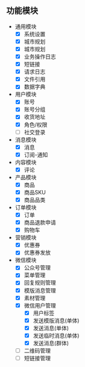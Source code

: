 ## 功能模块
- 通用模块
  - [x] 系统设置
  - [x] 城市规划
  - [x] 城市规划
  - [x] 业务操作日志
  - [x] 短链接
  - [x] 请求日志
  - [x] 文件引用
  - [x] 数据字典
- 用户模块
  - [x] 账号
  - [x] 账号分组
  - [x] 收货地址
  - [x] 角色/权限
  - [ ] 社交登录
- 消息模块
  - [x] 消息
  - [x] 订阅-通知
- 内容模块
  - [x] 评论
- 产品模块
  - [x] 商品
  - [x] 商品SKU
  - [x] 商品品类
- 订单模块
  - [x] 订单
  - [x] 商品退款申请
  - [x] 购物车
- 营销模块
  - [x] 优惠券
  - [x] 优惠券发放
- 微信模块
  - [x] 公众号管理
  - [x] 菜单管理
  - [x] 回复规则管理
  - [x] 模版消息管理
  - [x] 素材管理
  - [x] 微信用户管理
    - [x] 用户标签
    - [x] 发送模版消息(单体)
    - [x] 发送消息(单体)
    - [x] 发送临时消息(单体)
    - [x] 发送消息(群体)
  - [ ] 二维码管理
  - [ ] 短链接管理
